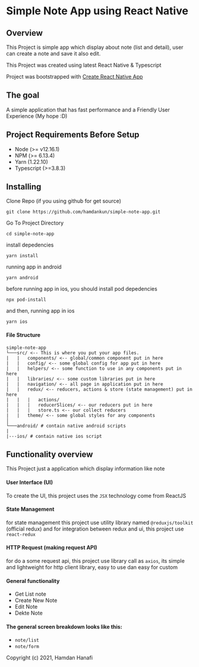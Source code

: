 # Simple Note App using React Native

## Overview

This Project is simple app which display about note (list and detail), user can create a note and save it also edit.

This Project was created using latest React Native & Typescript


Project was bootstrapped with [Create React Native App](https://reactnative.dev/blog/2017/03/13/introducing-create-react-native-app)

## The goal

A simple application that has fast performance and a Friendly User Experience (My hope :D)

## Project Requirements Before Setup

-   Node (>= v12.16.1)
-   NPM (>= 6.13.4)
-   Yarn (1.22.10)
-   Typescript (>=3.8.3)

## Installing

Clone Repo (if you using github for get source)

```
git clone https://github.com/hamdankun/simple-note-app.git
```

Go To Project Directory

```
cd simple-note-app
```

install depedencies

```
yarn install
```

running app in android 

```
yarn android
```

before running app in ios, you should install pod depedencies

```
npx pod-install
```

and then, running app in ios 

```
yarn ios
```

#### File Structure

```
simple-note-app
└───src/ <-- This is where you put your app files.
|   |   components/ <-- global/common component put in here
|   |   config/ <-- some global config for app put in here
|   |   helpers/ <-- some function to use in any components put in here
|   |   libraries/ <-- some custom libraries put in here
|   |   navigation/ <-- all page in application put in here
|   |   redux/ <-- reducers, actions & store (state management) put in here
|   |   |   actions/
|   |   |   reducerSlices/ <-- our reducers put in here
|   |   |   store.ts <-- our collect reducers
|   |   theme/ <-- some global styles for any components
│
└───android/ # contain native android scripts
|
|---ios/ # contain native ios script
```

## Functionality overview

This Project just a application which display information like note

#### User Interface (UI)

To create the UI, this project uses the `JSX` technology come from ReactJS

#### State Management

for state management this project use utility library named `@reduxjs/toolkit` (official redux)
and for integration between redux and ui, this project use `react-redux`

#### HTTP Request (making request API)

for do a some request api, this project use library call as `axios`, its simple and lightweight for http client library, easy to use dan easy for custom

#### General functionality

-   Get List note
-   Create New Note
-   Edit Note
-   Dekte Note

#### The general screen breakdown looks like this:

-   `note/list`
-   `note/form`

Copyright (c) 2021, Hamdan Hanafi
